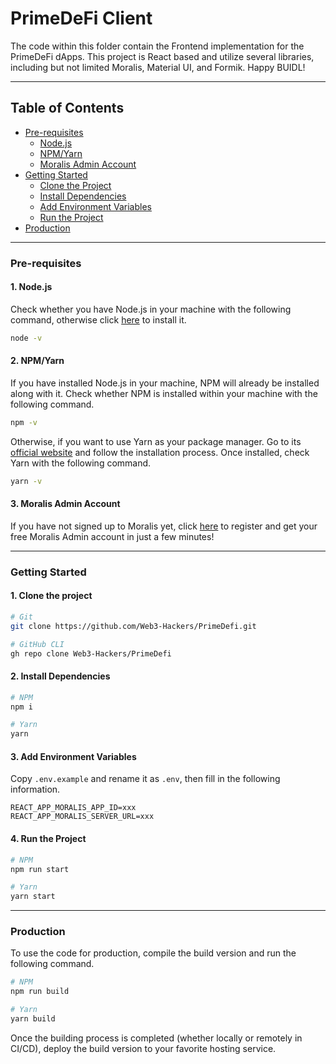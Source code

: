 # PrimeDeFi Client

The code within this folder contain the Frontend implementation for the PrimeDeFi dApps. This project is React based and utilize several libraries, including but not limited Moralis, Material UI, and Formik. Happy BUIDL!

---

## Table of Contents

- [Pre-requisites](https://github.com/Web3-Hackers/PrimeDefi/tree/initial-fe-setup/client#table-of-contents)
   - [Node.js](https://github.com/Web3-Hackers/PrimeDefi/tree/initial-fe-setup/client#1-nodejs)
   - [NPM/Yarn](https://github.com/Web3-Hackers/PrimeDefi/tree/initial-fe-setup/client#2-npmyarn)
   - [Moralis Admin Account](https://github.com/Web3-Hackers/PrimeDefi/tree/initial-fe-setup/client#3-moralis-admin-account)
- [Getting Started](https://github.com/Web3-Hackers/PrimeDefi/tree/initial-fe-setup/client#getting-started)
   - [Clone the Project](https://github.com/Web3-Hackers/PrimeDefi/tree/initial-fe-setup/client#1-clone-the-project)
   - [Install Dependencies](https://github.com/Web3-Hackers/PrimeDefi/tree/initial-fe-setup/client#2-install-dependencies)
   - [Add Environment Variables](https://github.com/Web3-Hackers/PrimeDefi/tree/initial-fe-setup/client#3-add-environment-variables)
   - [Run the Project](https://github.com/Web3-Hackers/PrimeDefi/tree/initial-fe-setup/client#4-run-the-project)
- [Production](https://github.com/Web3-Hackers/PrimeDefi/tree/initial-fe-setup/client#production)
---

### Pre-requisites

#### 1. Node.js

Check whether you have Node.js in your machine with the following command, otherwise click [here](https://nodejs.org/en/) to install it.

```bash
node -v
```

#### 2. NPM/Yarn

If you have installed Node.js in your machine, NPM will already be installed along with it. Check whether NPM is installed within your machine with the following command.

```bash
npm -v
```

Otherwise, if you want to use Yarn as your package manager. Go to its [official website](https://yarnpkg.com/) and follow the installation process. Once installed, check Yarn with the following command.

```bash
yarn -v
```

#### 3. Moralis Admin Account

If you have not signed up to Moralis yet, click [here](https://admin.moralis.io/register) to register and get your free Moralis Admin account in just a few minutes!

---

### Getting Started

#### 1. Clone the project

```bash
# Git
git clone https://github.com/Web3-Hackers/PrimeDefi.git

# GitHub CLI
gh repo clone Web3-Hackers/PrimeDefi
```

#### 2. Install Dependencies

```bash
# NPM
npm i

# Yarn
yarn
```

#### 3. Add Environment Variables

Copy `.env.example` and rename it as `.env`, then fill in the following information.

```
REACT_APP_MORALIS_APP_ID=xxx
REACT_APP_MORALIS_SERVER_URL=xxx
```

#### 4. Run the Project

```bash
# NPM
npm run start

# Yarn
yarn start
```

---

### Production

To use the code for production, compile the build version and run the following command.

```bash
# NPM
npm run build

# Yarn
yarn build
```

Once the building process is completed (whether locally or remotely in CI/CD), deploy the build version to your favorite hosting service.